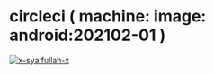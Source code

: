 # circleci ( machine: image: android:202102-01 )

[![x-syaifullah-x](https://circleci.com/gh/x-syaifullah-x/test-circleci/tree/ubuntu.svg?style=shield)](https://circleci.com/gh/x-syaifullah-x/test-circleci/tree/ubuntu)
